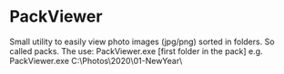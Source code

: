 # PackViewer
Small utility to easily view photo images (jpg/png) sorted in folders. So called packs.
The use:
  PackViewer.exe [first folder in the pack] e.g. PackViewer.exe C:\Photos\2020\01-NewYear\
  
